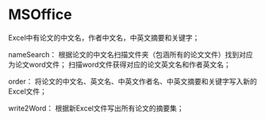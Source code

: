 # MSOffice
Excel中有论文的中文名，作者中文名，中英文摘要和关键字；

nameSearch：
根据论文的中文名扫描文件夹（包涵所有的论文文件）找到对应为论文word文件；
扫描word文件获得对应的论文英文名和作者英文名；

order：
将论文的中文名、英文名、中英文作者名、中英文摘要和关键字写入新的Excel文件；

write2Word：
根据新Excel文件写出所有论文的摘要集；

